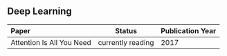 ## Deep Learning

| Paper | Status | Publication Year |
|:--------------------------|-------------------|------|
| Attention Is All You Need | currently reading | 2017 |
